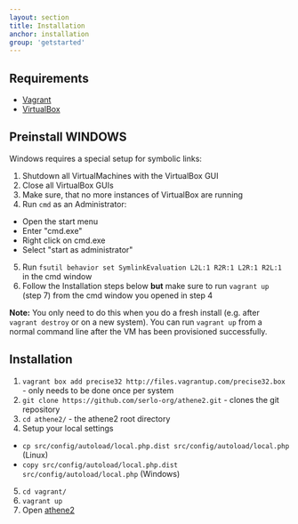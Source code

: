 ```yaml
---
layout: section
title: Installation
anchor: installation
group: 'getstarted'
---
```


## Requirements

* [Vagrant](http://www.vagrantup.com/)
* [VirtualBox](https://www.virtualbox.org/)

## Preinstall WINDOWS

Windows requires a special setup for symbolic links:

1. Shutdown all VirtualMachines with the VirtualBox GUI
2. Close all VirtualBox GUIs
3. Make sure, that no more instances of VirtualBox are running
4. Run `cmd` as an Administrator:
 * Open the start menu
 * Enter "cmd.exe"
 * Right click on cmd.exe
 * Select "start as administrator"
5. Run `fsutil behavior set SymlinkEvaluation L2L:1 R2R:1 L2R:1 R2L:1` in the cmd window
6. Follow the Installation steps below **but** make sure to run `vagrant up` (step 7) from the cmd window you opened in step 4

**Note:** You only need to do this when you do a fresh install (e.g. after `vagrant destroy` or on a new system).
You can run `vagrant up` from a normal command line after the VM has been provisioned successfully.

## Installation

1. `vagrant box add precise32 http://files.vagrantup.com/precise32.box` - only needs to be done once per system
2. `git clone https://github.com/serlo-org/athene2.git` - clones the git repository
3. `cd athene2/` - the athene2 root directory
4. Setup your local settings
 * `cp src/config/autoload/local.php.dist src/config/autoload/local.php` (Linux)
 * `copy src/config/autoload/local.php.dist src/config/autoload/local.php` (Windows)
5. `cd vagrant/`
6. `vagrant up`
7. Open [athene2](http://localhost:4567)